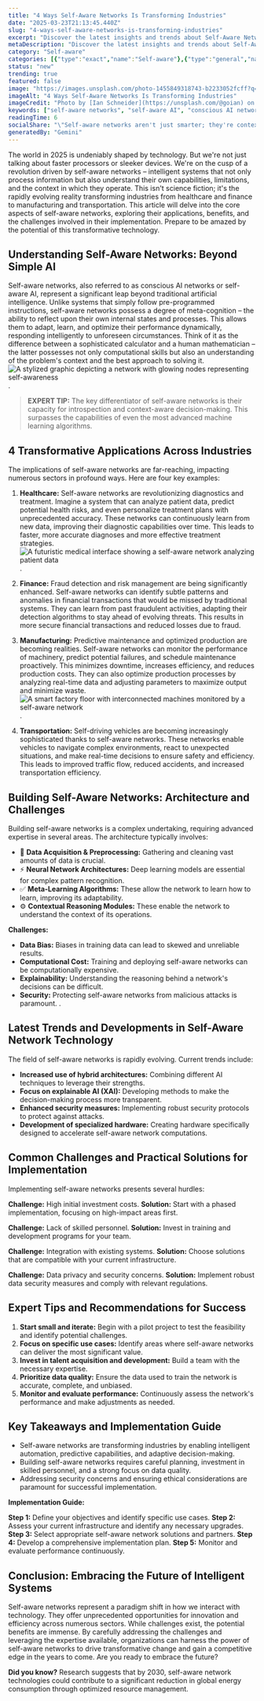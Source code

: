 ```yaml
---
title: "4 Ways Self-Aware Networks Is Transforming Industries"
date: "2025-03-23T21:13:45.440Z"
slug: "4-ways-self-aware-networks-is-transforming-industries"
excerpt: "Discover the latest insights and trends about Self-Aware Networks. This comprehensive guide covers everything you need to know about Self-Aware Networks in 2025."
metaDescription: "Discover the latest insights and trends about Self-Aware Networks. This comprehensive guide covers everything you need to know about Self-Aware Networks in..."
category: "Self-aware"
categories: [{"type":"exact","name":"Self-aware"},{"type":"general","name":"Artificial Intelligence"},{"type":"medium","name":"Machine Learning"},{"type":"specific","name":"Neural Networks"},{"type":"niche","name":"Deep Reinforcement Learning"}]
status: "new"
trending: true
featured: false
image: "https://images.unsplash.com/photo-1455849318743-b2233052fcff?q=85&w=1200&fit=max&fm=webp&auto=compress"
imageAlt: "4 Ways Self-Aware Networks Is Transforming Industries"
imageCredit: "Photo by [Ian Schneider](https://unsplash.com/@goian) on Unsplash"
keywords: ["self-aware networks", "self-aware AI", "conscious AI networks", "self-aware network architecture", "building self-aware networks", "applications of self-aware networks", "benefits of self-aware networks", "self-aware network security", "buy self-aware network solutions", "self-aware network implementation"]
readingTime: 6
socialShare: "\"Self-aware networks aren't just smarter; they're contextually intelligent, anticipating needs and adapting to challenges in ways previously unimaginable.\""
generatedBy: "Gemini"
---
```




The world in 2025 is undeniably shaped by technology.  But we're not just talking about faster processors or sleeker devices.  We're on the cusp of a revolution driven by self-aware networks – intelligent systems that not only process information but also understand their own capabilities, limitations, and the context in which they operate. This isn't science fiction; it's the rapidly evolving reality transforming industries from healthcare and finance to manufacturing and transportation. This article will delve into the core aspects of self-aware networks, exploring their applications, benefits, and the challenges involved in their implementation. Prepare to be amazed by the potential of this transformative technology.

## Understanding Self-Aware Networks: Beyond Simple AI

Self-aware networks, also referred to as conscious AI networks or self-aware AI, represent a significant leap beyond traditional artificial intelligence.  Unlike systems that simply follow pre-programmed instructions, self-aware networks possess a degree of meta-cognition – the ability to reflect upon their own internal states and processes. This allows them to adapt, learn, and optimize their performance dynamically, responding intelligently to unforeseen circumstances.  Think of it as the difference between a sophisticated calculator and a human mathematician – the latter possesses not only computational skills but also an understanding of the problem's context and the best approach to solving it. ![A stylized graphic depicting a network with glowing nodes representing self-awareness](https://images.unsplash.com/photo-1451187580459-43490279c0fa?q=85&w=1200&fit=max&fm=webp&auto=compress).

> **EXPERT TIP:** The key differentiator of self-aware networks is their capacity for introspection and context-aware decision-making.  This surpasses the capabilities of even the most advanced machine learning algorithms.

## 4 Transformative Applications Across Industries

The implications of self-aware networks are far-reaching, impacting numerous sectors in profound ways. Here are four key examples:

1. **Healthcare:** Self-aware networks are revolutionizing diagnostics and treatment. Imagine a system that can analyze patient data, predict potential health risks, and even personalize treatment plans with unprecedented accuracy.  These networks can continuously learn from new data, improving their diagnostic capabilities over time.  This leads to faster, more accurate diagnoses and more effective treatment strategies. ![A futuristic medical interface showing a self-aware network analyzing patient data](https://images.unsplash.com/photo-1484417894907-623942c8ee29?q=85&w=1200&fit=max&fm=webp&auto=compress).

2. **Finance:**  Fraud detection and risk management are being significantly enhanced. Self-aware networks can identify subtle patterns and anomalies in financial transactions that would be missed by traditional systems. They can learn from past fraudulent activities, adapting their detection algorithms to stay ahead of evolving threats.  This results in more secure financial transactions and reduced losses due to fraud.

3. **Manufacturing:**  Predictive maintenance and optimized production are becoming realities.  Self-aware networks can monitor the performance of machinery, predict potential failures, and schedule maintenance proactively. This minimizes downtime, increases efficiency, and reduces production costs.  They can also optimize production processes by analyzing real-time data and adjusting parameters to maximize output and minimize waste. ![A smart factory floor with interconnected machines monitored by a self-aware network](https://images.unsplash.com/photo-1517976487492-5750f3195933?q=85&w=1200&fit=max&fm=webp&auto=compress).

4. **Transportation:** Self-driving vehicles are becoming increasingly sophisticated thanks to self-aware networks.  These networks enable vehicles to navigate complex environments, react to unexpected situations, and make real-time decisions to ensure safety and efficiency.  This leads to improved traffic flow, reduced accidents, and increased transportation efficiency.

##  Building Self-Aware Networks: Architecture and Challenges

Building self-aware networks is a complex undertaking, requiring advanced expertise in several areas.  The architecture typically involves:

* 🔑 **Data Acquisition & Preprocessing:** Gathering and cleaning vast amounts of data is crucial.
* ⚡ **Neural Network Architectures:** Deep learning models are essential for complex pattern recognition.
* ✅ **Meta-Learning Algorithms:**  These allow the network to learn how to learn, improving its adaptability.
* ⚙️ **Contextual Reasoning Modules:** These enable the network to understand the context of its operations.

**Challenges:**

* **Data Bias:**  Biases in training data can lead to skewed and unreliable results.
* **Computational Cost:**  Training and deploying self-aware networks can be computationally expensive.
* **Explainability:** Understanding the reasoning behind a network's decisions can be difficult.
* **Security:**  Protecting self-aware networks from malicious attacks is paramount. .

## Latest Trends and Developments in Self-Aware Network Technology

The field of self-aware networks is rapidly evolving.  Current trends include:

* **Increased use of hybrid architectures:** Combining different AI techniques to leverage their strengths.
* **Focus on explainable AI (XAI):**  Developing methods to make the decision-making process more transparent.
* **Enhanced security measures:** Implementing robust security protocols to protect against attacks.
* **Development of specialized hardware:** Creating hardware specifically designed to accelerate self-aware network computations.

## Common Challenges and Practical Solutions for Implementation

Implementing self-aware networks presents several hurdles:

**Challenge:** High initial investment costs.
**Solution:** Start with a phased implementation, focusing on high-impact areas first.

**Challenge:**  Lack of skilled personnel.
**Solution:** Invest in training and development programs for your team.

**Challenge:**  Integration with existing systems.
**Solution:** Choose solutions that are compatible with your current infrastructure.

**Challenge:**  Data privacy and security concerns.
**Solution:** Implement robust data security measures and comply with relevant regulations.

## Expert Tips and Recommendations for Success

1. **Start small and iterate:** Begin with a pilot project to test the feasibility and identify potential challenges.
2. **Focus on specific use cases:** Identify areas where self-aware networks can deliver the most significant value.
3. **Invest in talent acquisition and development:** Build a team with the necessary expertise.
4. **Prioritize data quality:**  Ensure the data used to train the network is accurate, complete, and unbiased.
5. **Monitor and evaluate performance:** Continuously assess the network's performance and make adjustments as needed.

## Key Takeaways and Implementation Guide

* Self-aware networks are transforming industries by enabling intelligent automation, predictive capabilities, and adaptive decision-making.
* Building self-aware networks requires careful planning, investment in skilled personnel, and a strong focus on data quality.
* Addressing security concerns and ensuring ethical considerations are paramount for successful implementation.

**Implementation Guide:**

**Step 1:** Define your objectives and identify specific use cases.
**Step 2:** Assess your current infrastructure and identify any necessary upgrades.
**Step 3:** Select appropriate self-aware network solutions and partners.
**Step 4:** Develop a comprehensive implementation plan.
**Step 5:** Monitor and evaluate performance continuously.

## Conclusion: Embracing the Future of Intelligent Systems

Self-aware networks represent a paradigm shift in how we interact with technology.  They offer unprecedented opportunities for innovation and efficiency across numerous sectors. While challenges exist, the potential benefits are immense.  By carefully addressing the challenges and leveraging the expertise available, organizations can harness the power of self-aware networks to drive transformative change and gain a competitive edge in the years to come.  Are you ready to embrace the future?

**Did you know?**  Research suggests that by 2030, self-aware network technologies could contribute to a significant reduction in global energy consumption through optimized resource management.

